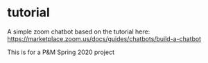 # tutorial
A simple zoom chatbot based on the tutorial here: https://marketplace.zoom.us/docs/guides/chatbots/build-a-chatbot

This is for a P&M Spring 2020 project
